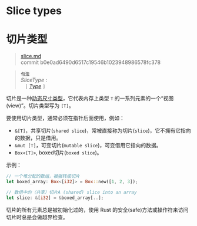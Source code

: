 # Slice types
# 切片类型

>[slice.md](https://github.com/rust-lang/reference/blob/master/src/types/slice.md)\
>commit b0e0ad6490d6517c19546b1023948986578fc378

> **<sup>句法</sup>**\
> _SliceType_ :\
> &nbsp;&nbsp; `[` [_Type_] `]`

切片是一种[动态尺寸类型][dynamically sized type]，它代表内存上类型 `T` 的一系列元素的一个“视图(view)”。切片类型写为 `[T]`。

要使用切片类型，通常必须在指针后面使用，例如：

* `&[T]`，共享切片(`shared slice`)，常被直接称为切片(`slice`)，它不拥有它指向的数据，只是借用。
* `&mut [T]`，可变切片(`mutable slice`)，可变借用它指向的数据。
* `Box<[T]>`, boxed切片(`boxed slice`)。

示例：

```rust
// 一个堆分配的数组，被强转成切片
let boxed_array: Box<[i32]> = Box::new([1, 2, 3]);

// 数组中的（共享）切片A (shared) slice into an array
let slice: &[i32] = &boxed_array[..];
```

切片的所有元素总是被初始化过的，使用 Rust 的安全(safe)方法或操作符来访问切片时总是会做越界检查。

[_Type_]: ../types.md#type-expressions
[dynamically sized type]: ../dynamically-sized-types.md
